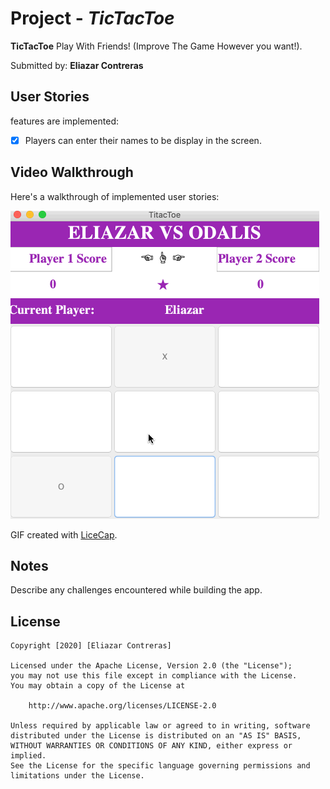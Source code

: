 # Project  - *TicTacToe*

**TicTacToe**  Play With Friends! (Improve The Game However you want!).

Submitted by: **Eliazar Contreras**


## User Stories

features are implemented:

* [x] Players can enter their names to be display in the screen.

## Video Walkthrough

Here's a walkthrough of implemented user stories:

<img src='TicTacToe.gif' title='Video Walkthrough' width='' alt='Video Walkthrough' />

GIF created with [LiceCap](http://www.cockos.com/licecap/).

## Notes

Describe any challenges encountered while building the app.

## License

    Copyright [2020] [Eliazar Contreras]

    Licensed under the Apache License, Version 2.0 (the "License");
    you may not use this file except in compliance with the License.
    You may obtain a copy of the License at

        http://www.apache.org/licenses/LICENSE-2.0

    Unless required by applicable law or agreed to in writing, software
    distributed under the License is distributed on an "AS IS" BASIS,
    WITHOUT WARRANTIES OR CONDITIONS OF ANY KIND, either express or implied.
    See the License for the specific language governing permissions and
    limitations under the License.
